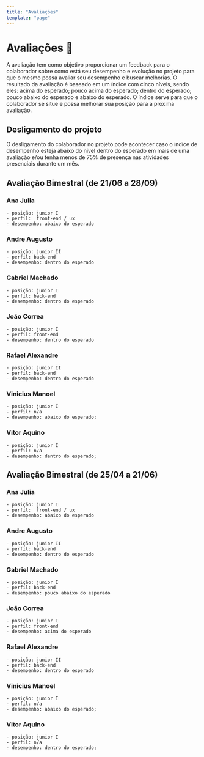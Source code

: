 ```yaml
---
title: "Avaliações"
template: "page"
---
```


# Avaliações 📅

A avaliação tem como objetivo  proporcionar um feedback para o colaborador sobre como está seu desempenho e evolução no projeto para que o mesmo possa avaliar seu desempenho e buscar melhorias. O resultado da avaliação é baseado em um índice com cinco níveis, sendo eles: acima do esperado; pouco acima do esperado; dentro do esperado; pouco abaixo do esperado e abaixo do esperado. O índice serve para que o colaborador se situe e possa melhorar sua posição para a próxima avaliação.

## Desligamento do projeto

O desligamento do colaborador no projeto pode acontecer caso o índice de desempenho esteja abaixo do nível dentro do esperado em mais de uma avaliação e/ou tenha menos de 75% de presença nas atividades presenciais durante um mês.

## Avaliação Bimestral (de 21/06 a 28/09)

### Ana Julia
    - posição: junior I
    - perfil:  front-end / ux
    - desempenho: abaixo do esperado

### Andre Augusto
    - posição: junior II
    - perfil: back-end
    - desempenho: dentro do esperado

### Gabriel Machado
    - posição: junior I
    - perfil: back-end
    - desempenho: dentro do esperado

### João Correa
    - posição: junior I
    - perfil: front-end
    - desempenho: dentro do esperado

### Rafael Alexandre
    - posição: junior II
    - perfil: back-end
    - desempenho: dentro do esperado

### Vinicius Manoel
    - posição: junior I
    - perfil: n/a
    - desempenho: abaixo do esperado;

### Vitor Aquino
    - posição: junior I
    - perfil: n/a
    - desempenho: dentro do esperado;  

## Avaliação Bimestral (de 25/04 a 21/06)

### Ana Julia
    - posição: junior I
    - perfil:  front-end / ux
    - desempenho: abaixo do esperado

### Andre Augusto
    - posição: junior II
    - perfil: back-end
    - desempenho: dentro do esperado

### Gabriel Machado
    - posição: junior I
    - perfil: back-end
    - desempenho: pouco abaixo do esperado

### João Correa
    - posição: junior I
    - perfil: front-end
    - desempenho: acima do esperado

### Rafael Alexandre
    - posição: junior II
    - perfil: back-end
    - desempenho: dentro do esperado

### Vinicius Manoel
    - posição: junior I
    - perfil: n/a
    - desempenho: abaixo do esperado;

### Vitor Aquino
    - posição: junior I
    - perfil: n/a
    - desempenho: dentro do esperado;  